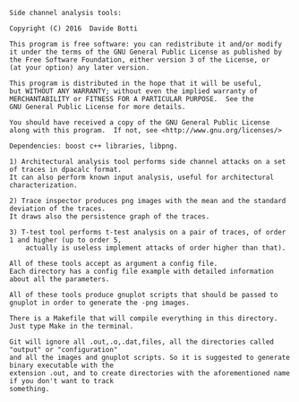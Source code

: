     Side channel analysis tools:
    
    Copyright (C) 2016  Davide Botti

    This program is free software: you can redistribute it and/or modify
    it under the terms of the GNU General Public License as published by
    the Free Software Foundation, either version 3 of the License, or
    (at your option) any later version.

    This program is distributed in the hope that it will be useful,
    but WITHOUT ANY WARRANTY; without even the implied warranty of
    MERCHANTABILITY or FITNESS FOR A PARTICULAR PURPOSE.  See the
    GNU General Public License for more details.

    You should have received a copy of the GNU General Public License
    along with this program.  If not, see <http://www.gnu.org/licenses/>    

    Dependencies: boost c++ libraries, libpng.

    1) Architectural analysis tool performs side channel attacks on a set of traces in dpacalc format. 
    It can also perform known input analysis, useful for architectural characterization.

    2) Trace inspector produces png images with the mean and the standard deviation of the traces.
    It draws also the persistence graph of the traces.

    3) T-test tool performs t-test analysis on a pair of traces, of order 1 and higher (up to order 5,
        actually is useless implement attacks of order higher than that).

    All of these tools accept as argument a config file. 
    Each directory has a config file example with detailed information about all the parameters.

    All of these tools produce gnuplot scripts that should be passed to gnuplot in order to generate the -png images.
    
    There is a Makefile that will compile everything in this directory. Just type Make in the terminal.
    
    Git will ignore all .out,.o,.dat,files, all the directories called "output" or "configuration" 
    and all the images and gnuplot scripts. So it is suggested to generate binary executable with the 
    extension .out, and to create directories with the aforementioned name if you don't want to track
    something.
